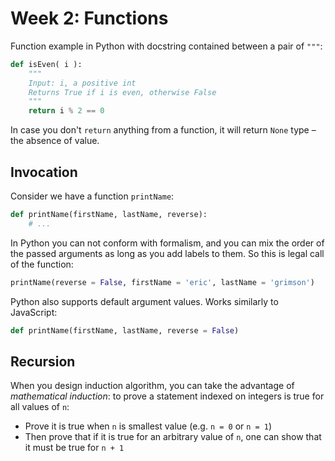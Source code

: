 # Week 2: Functions

Function example in Python with docstring contained between a pair of `"""`:

```Python
def isEven( i ):
    """
    Input: i, a positive int
    Returns True if i is even, otherwise False
    """
    return i % 2 == 0
```

In case you don't `return` anything from a function, it will return `None` type – the absence of value.

## Invocation

Consider we have a function `printName`:

```Python
def printName(firstName, lastName, reverse):
    # ...
```

In Python you can not conform with formalism, and you can mix the order of the passed arguments as long as you add labels to them. So this is legal call of the function:

```Python
printName(reverse = False, firstName = 'eric', lastName = 'grimson')
```

Python also supports default argument values. Works similarly to JavaScript:

```Python
def printName(firstName, lastName, reverse = False)
```

## Recursion

When you design induction algorithm, you can take the advantage of _mathematical induction_: to prove a statement indexed on integers is true for all values of `n`:

- Prove it is true when `n` is smallest value (e.g. `n = 0` or `n = 1`)
- Then prove that if it is true for an arbitrary value of `n`, one can show that it must be true for `n + 1`
